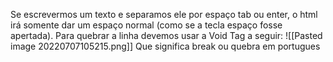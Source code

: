 Se escrevermos um texto e separamos ele por espaço tab ou enter, o html irá somente dar um espaço normal (como se a tecla espaço fosse apertada). 
Para quebrar a linha devemos usar a Void Tag a seguir:
![[Pasted image 20220707105215.png]]
Que significa break ou quebra em portugues

